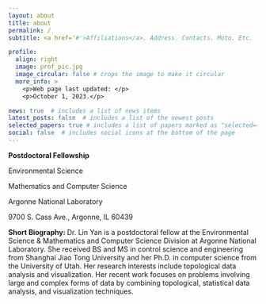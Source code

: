 ```yaml
---
layout: about
title: about
permalink: /
subtitle: <a href='#'>Affiliations</a>. Address. Contacts. Moto. Etc.

profile:
  align: right
  image: prof_pic.jpg
  image_circular: false # crops the image to make it circular
  more_info: >
    <p>Web page last updated: </p>
    <p>October 1, 2023.</p>

news: true  # includes a list of news items
latest_posts: false  # includes a list of the newest posts
selected_papers: true # includes a list of papers marked as "selected={true}"
social: false  # includes social icons at the bottom of the page
---
```

<b> Postdoctoral Fellowship </b>
<p>Environmental Science</p>
<p>Mathematics and Computer Science</p>
<p>Argonne National Laboratory</p>
<p>9700 S. Cass Ave., Argonne, IL 60439</p>

<b>Short Biography: </b>
Dr. Lin Yan is a postdoctoral fellow at the Environmental Science & Mathematics and Computer Science Division at Argonne National Laboratory. She received BS and MS in control science and engineering from Shanghai Jiao Tong University and her Ph.D. in computer science from the University of Utah. Her research interests include topological data analysis and visualization. Her recent work focuses on problems involving large and complex forms of data by combining topological, statistical data analysis, and visualization techniques.